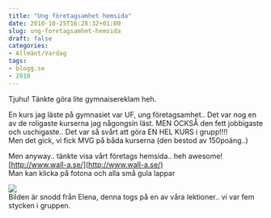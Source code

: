 ```yaml
---
title: "Ung företagsamhet hemsida"
date: 2010-10-25T16:28:32+01:00
slug: ung-foretagsamhet-hemsida
draft: false
categories:
- Allmänt/Vardag
tags:
- blogg.se
- 2010
---
```

Tjuhu! Tänkte göra lite gymnaisereklam heh.  
  
En kurs jag läste på gymnasiet var UF, ung företagsamhet.. Det var nog en av de roligaste kurserna jag någongsin läst. MEN OCKSÅ den fett jobbigaste och uschigaste.. Det var så svårt att göra EN HEL KURS i grupp!!!!  
Men det gick, vi fick MVG på båda kurserna (den bestod av 150poäng..)  
  
Men anyway.. tänkte visa vårt företags hemsida.. heh awesome!  [http://www.wall-a.se/](http://www.wall-a.se/)  
Man kan klicka på fotona och alla små gula lappar  
  
  
![](/assets/images/blogg.se/foto0296_113208918_113879777.jpg)  
Bilden är snodd från Elena, denna togs på en av våra lektioner.. vi var fem stycken i gruppen.